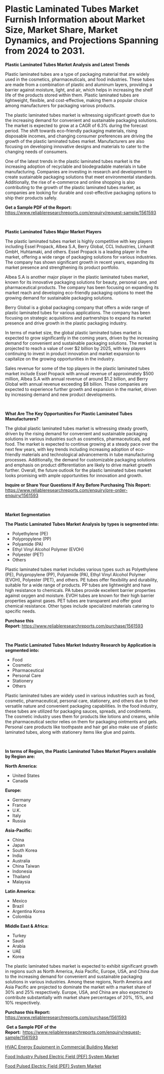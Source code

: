<p><h1>Plastic Laminated Tubes Market Furnish Information about Market Size, Market Share, Market Dynamics, and Projections Spanning from 2024 to 2031.</h1></p><p><strong>Plastic Laminated Tubes Market Analysis and Latest Trends</strong></p>
<p><p>Plastic laminated tubes are a type of packaging material that are widely used in the cosmetics, pharmaceuticals, and food industries. These tubes are made from a combination of plastic and aluminum layers, providing a barrier against moisture, light, and air, which helps in increasing the shelf life of the products stored within them. Plastic laminated tubes are lightweight, flexible, and cost-effective, making them a popular choice among manufacturers for packaging various products.</p><p>The plastic laminated tubes market is witnessing significant growth due to the increasing demand for convenient and sustainable packaging solutions. The market is expected to grow at a CAGR of 6.3% during the forecast period. The shift towards eco-friendly packaging materials, rising disposable incomes, and changing consumer preferences are driving the growth of the plastic laminated tubes market. Manufacturers are also focusing on developing innovative designs and materials to cater to the changing needs of consumers.</p><p>One of the latest trends in the plastic laminated tubes market is the increasing adoption of recyclable and biodegradable materials in tube manufacturing. Companies are investing in research and development to create sustainable packaging solutions that meet environmental standards. Additionally, the rise of e-commerce and online shopping is also contributing to the growth of the plastic laminated tubes market, as companies are looking for durable and cost-effective packaging options to ship their products safely.</p></p>
<p><strong>Get a Sample PDF of the Report:&nbsp;</strong> <a href="https://www.reliableresearchreports.com/enquiry/request-sample/1561593">https://www.reliableresearchreports.com/enquiry/request-sample/1561593</a></p>
<p>&nbsp;</p>
<p><strong>Plastic Laminated Tubes Major Market Players</strong></p>
<p><p>The plastic laminated tubes market is highly competitive with key players including Essel Propack, Albea S.A, Berry Global, CCL Industries, Linhardt GmbH, Huhtamaki, and others. Essel Propack is a leading player in the market, offering a wide range of packaging solutions for various industries. The company has shown significant growth in recent years, expanding its market presence and strengthening its product portfolio.</p><p>Albea S.A is another major player in the plastic laminated tubes market, known for its innovative packaging solutions for beauty, personal care, and pharmaceutical products. The company has been focusing on expanding its market reach and developing eco-friendly packaging options to meet the growing demand for sustainable packaging solutions.</p><p>Berry Global is a global packaging company that offers a wide range of plastic laminated tubes for various applications. The company has been focusing on strategic acquisitions and partnerships to expand its market presence and drive growth in the plastic packaging industry.</p><p>In terms of market size, the global plastic laminated tubes market is expected to grow significantly in the coming years, driven by the increasing demand for convenient and sustainable packaging solutions. The market is projected to reach a value of over $2 billion by 2025, with key players continuing to invest in product innovation and market expansion to capitalize on the growing opportunities in the industry.</p><p>Sales revenue for some of the top players in the plastic laminated tubes market include Essel Propack with annual revenue of approximately $500 million, Albea S.A with annual revenue of around $1.2 billion, and Berry Global with annual revenue exceeding $8 billion. These companies are expected to experience further growth and expansion in the market, driven by increasing demand and new product developments.</p></p>
<p>&nbsp;</p>
<p><strong>What Are The Key Opportunities For Plastic Laminated Tubes Manufacturers?</strong></p>
<p><p>The global plastic laminated tubes market is witnessing steady growth, driven by the rising demand for convenient and sustainable packaging solutions in various industries such as cosmetics, pharmaceuticals, and food. The market is expected to continue growing at a steady pace over the next few years, with key trends including increasing adoption of eco-friendly materials and technological advancements in tube manufacturing processes. Additionally, the demand for customizable packaging solutions and emphasis on product differentiation are likely to drive market growth further. Overall, the future outlook for the plastic laminated tubes market looks promising with ample opportunities for innovation and growth.</p></p>
<p><strong>Inquire or Share Your Questions If Any Before Purchasing This Report:</strong> <a href="https://www.reliableresearchreports.com/enquiry/pre-order-enquiry/1561593">https://www.reliableresearchreports.com/enquiry/pre-order-enquiry/1561593</a></p>
<p>&nbsp;</p>
<p><strong>Market Segmentation</strong></p>
<p><strong>The Plastic Laminated Tubes Market Analysis by types is segmented into:</strong></p>
<p><ul><li>Polyethylene (PE)</li><li>Polypropylene (PP)</li><li>Polyamide (PA)</li><li>Ethyl Vinyl Alcohol Polymer (EVOH)</li><li>Polyester (PET)</li><li>Others</li></ul></p>
<p><p>Plastic laminated tubes market includes various types such as Polyethylene (PE), Polypropylene (PP), Polyamide (PA), Ethyl Vinyl Alcohol Polymer (EVOH), Polyester (PET), and others. PE tubes offer flexibility and durability, suitable for a wide range of products. PP tubes are lightweight and have high resistance to chemicals. PA tubes provide excellent barrier properties against oxygen and moisture. EVOH tubes are known for their high barrier properties against gases. PET tubes are transparent and offer good chemical resistance. Other types include specialized materials catering to specific needs.</p></p>
<p><strong>Purchase this Report:&nbsp;</strong><a href="https://www.reliableresearchreports.com/purchase/1561593">https://www.reliableresearchreports.com/purchase/1561593</a></p>
<p>&nbsp;</p>
<p><strong>The Plastic Laminated Tubes Market Industry Research by Application is segmented into:</strong></p>
<p><ul><li>Food</li><li>Cosmetic</li><li>Pharmaceutical</li><li>Personal Care</li><li>Stationery</li><li>Others</li></ul></p>
<p><p>Plastic laminated tubes are widely used in various industries such as food, cosmetic, pharmaceutical, personal care, stationery, and others due to their versatile nature and convenient packaging capabilities. In the food industry, these tubes are utilized for packaging sauces, spreads, and condiments. The cosmetic industry uses them for products like lotions and creams, while the pharmaceutical sector relies on them for packaging ointments and gels. Personal care products like toothpaste and hair gel also make use of plastic laminated tubes, along with stationery items like glue and paints.</p></p>
<p>&nbsp;</p>
<p><strong>In terms of Region, the Plastic Laminated Tubes Market Players available by Region are:</strong></p>
<p>
    <p> <strong> North America: </strong>
        <ul>
            <li>United States</li>
            <li>Canada</li>
        </ul>
        </p> 
    <p> <strong> Europe: </strong>
        <ul>
            <li>Germany</li>
            <li>France</li>
            <li>U.K.</li>
            <li>Italy</li>
            <li>Russia</li>
        </ul>
        </p> 
    <p> <strong> Asia-Pacific: </strong>
        <ul>
            <li>China</li>
            <li>Japan</li>
            <li>South Korea</li>
            <li>India</li>
            <li>Australia</li>
            <li>China Taiwan</li>
            <li>Indonesia</li>
            <li>Thailand</li>
            <li>Malaysia</li>
        </ul>
        </p> 
    <p> <strong> Latin America: </strong>
        <ul>
            <li>Mexico</li>
            <li>Brazil</li>
            <li>Argentina Korea</li>
            <li>Colombia</li>
        </ul>
        </p> 
    <p> <strong> Middle East & Africa: </strong>
        <ul>
            <li>Turkey</li>
            <li>Saudi</li>
            <li>Arabia</li>
            <li>UAE</li>
            <li>Korea</li>
        </ul>
    </p>
    </p>
<p><p>The plastic laminated tubes market is expected to exhibit significant growth in regions such as North America, Asia Pacific, Europe, USA, and China due to the increasing demand for convenient and sustainable packaging solutions in various industries. Among these regions, North America and Asia Pacific are projected to dominate the market with a market share of 30% and 25% respectively. Europe, USA, and China are also expected to contribute substantially with market share percentages of 20%, 15%, and 10% respectively.</p></p>
<p><strong>Purchase this Report: </strong><a href="https://www.reliableresearchreports.com/purchase/1561593">https://www.reliableresearchreports.com/purchase/1561593</a></p>
<p>&nbsp;<strong>Get a Sample PDF of the Report:&nbsp;&nbsp;</strong><a href="https://www.reliableresearchreports.com/enquiry/request-sample/1561593">https://www.reliableresearchreports.com/enquiry/request-sample/1561593</a></p>
<p><strong></strong></p>
<p><p><a href="https://view.publitas.com/reportprime-1/hvac-energy-equipment-in-commercial-building-market-research-report-forecasted-for-period-from-2023-2030-by-market-type-market-application-and-region/">HVAC Energy Equipment in Commercial Building Market</a></p><p><a href="https://view.publitas.com/reportprime-1/food-industry-pulsed-electric-field-pef-system-market-a-comprehensive-report-of-its-market-share-growth-trends-2023-2030/">Food Industry Pulsed Electric Field (PEF) System Market</a></p><p><a href="https://view.publitas.com/reportprime-1/food-pulsed-electric-field-pef-system-market-research-report-provides-critical-insights-that-can-help-shape-business-development-and-investment-strategies/">Food Pulsed Electric Field (PEF) System Market</a></p></p>